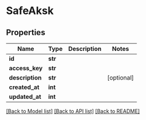 # SafeAksk

## Properties
Name | Type | Description | Notes
------------ | ------------- | ------------- | -------------
**id** | **str** |  | 
**access_key** | **str** |  | 
**description** | **str** |  | [optional] 
**created_at** | **int** |  | 
**updated_at** | **int** |  | 

[[Back to Model list]](../README.md#documentation-for-models) [[Back to API list]](../README.md#documentation-for-api-endpoints) [[Back to README]](../README.md)

